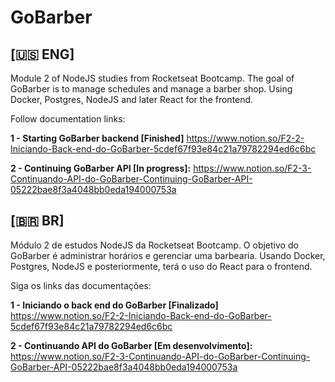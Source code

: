 # GoBarber


## [🇺🇸 ENG]

Module 2 of NodeJS studies from Rocketseat Bootcamp. The goal of GoBarber is to manage schedules and manage a barber shop. Using Docker, Postgres, NodeJS and later React for the frontend.

Follow documentation links: 

**1 - Starting GoBarber backend [Finished]** 
https://www.notion.so/F2-2-Iniciando-Back-end-do-GoBarber-5cdef67f93e84c21a79782294ed6c6bc

**2 - Continuing GoBarber API [In progress]:**
https://www.notion.so/F2-3-Continuando-API-do-GoBarber-Continuing-GoBarber-API-05222bae8f3a4048bb0eda194000753a

## [🇧🇷 BR]

Módulo 2 de estudos NodeJS da Rocketseat Bootcamp. O objetivo do GoBarber é administrar horários e gerenciar uma barbearia. Usando Docker, Postgres, NodeJS e posteriormente, terá o uso do React para o frontend.

Siga os links das documentações:

**1 - Iniciando o back end do GoBarber [Finalizado]** 
https://www.notion.so/F2-2-Iniciando-Back-end-do-GoBarber-5cdef67f93e84c21a79782294ed6c6bc

**2 - Continuando API do GoBarber [Em desenvolvimento]:**
https://www.notion.so/F2-3-Continuando-API-do-GoBarber-Continuing-GoBarber-API-05222bae8f3a4048bb0eda194000753a
